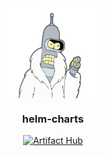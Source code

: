 <div align="center">
<img src="https://raw.githubusercontent.com/alexmorbo/helm-charts/refs/heads/master/docs/assets/logo.svg" align="center" width="144px" height="144px"/>

### helm-charts

</div>

<div align="center">

[![Artifact Hub](https://img.shields.io/endpoint?url=https://artifacthub.io/badge/repository/alexmorbo&style=for-the-badge)](https://artifacthub.io/packages/search?user=alexmorbo)

</div>